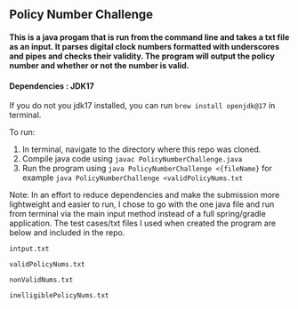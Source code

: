 ## Policy Number Challenge

#### This is a java progam that is run from the command line and takes a txt file as an input. It parses digital clock numbers formatted with underscores and pipes and checks their validity. The program will output the policy number and whether or not the number is valid. 

#### Dependencies : JDK17 

If you do not you jdk17 installed, you can run ```brew install openjdk@17``` in terminal.

To run: 

1. In terminal, navigate to the directory where this repo was cloned.
2. Compile java code using ```javac PolicyNumberChallenge.java```
3. Run the program using ```java PolicyNumberChallenge <{fileName}``` for example ```java PolicyNumberChallenge <validPolicyNums.txt```

Note: In an effort to reduce dependencies and make the submission more lightweight and easier to run, I chose to go with the one java file and run from terminal via the main input method
instead of a full spring/gradle application. The test cases/txt files I used when created the program are below and included in the repo. 

```intput.txt```

```validPolicyNums.txt```

```nonValidNums.txt```

```inelligiblePolicyNums.txt```
